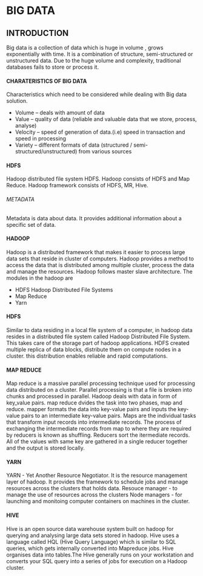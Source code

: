 # BIG DATA #

## INTRODUCTION ##
Big data is a collection of data which is huge in volume , grows exponentially with time.
It is a combination of structure, semi-structured or unstructured data.
Due to the huge volume and complexity, traditional databases fails to store or process it.

####  CHARATERISTICS OF BIG  DATA ####

Characteristics which need to be considered while dealing with Big data solution.
 - Volume – deals with amount of data
 - Value – quality of data (reliable and valuable data that we store, process, analyse)
 - Velocity – speed of generation of data.(i.e) speed in transaction and speed in processing
 - Variety – different formats of data (structured / semi-structured/unstructured) from various sources 

#### HDFS ####
Hadoop distributed file system HDFS.
Hadoop consists of HDFS and Map Reduce.
Hadoop framework consists of HDFS, MR, Hive.

###### METADATA ######
Metadata is data about data. It provides additional information about a specific set of data.

#### HADOOP ####
Hadoop is a distributed framework that makes it easier to process large data sets that reside in cluster of computers.
Hadoop provides a method to access the data that is distributed among multiple cluster, process the data and manage the resources.
Hadoop follows master slave architecture.
The modules in the hadoop are
  - HDFS Hadoop Distributed File Systems
  - Map Reduce
  - Yarn
  
#### HDFS ####
Similar to data residing in a local file system of a computer, in hadoop data resides in a distributed file system called Hadoop Distributed File System.
This takes care of the storage part of hadoop applications.
HDFS created multiple replica of data blocks, distribute them on compute nodes in a cluster.
this distribution enables reliable and rapid computations.

#### MAP REDUCE ####
Map reduce is a massive parallel processing technique used for processing data distributed on a cluster.
Parallel processing is that a file is broken into chunks and processed in parallel.
Hadoop deals with data in form of key_value pairs.
map reduce dvides the task into two phases, map and reduce.
mapper formats the data into key-value pairs and inputs the key-value pairs to an intermediate key-value pairs.
Maps are the individual tasks that transform input records into intermediate records.
The process of exchanging the intermediate records from map to where they are required by reducers is known as shuffling.
Reducers sort the itermediate records.
All of the values with same key are gathered in a single reducer together and the output is stored locally.

#### YARN ####
YARN - Yet Another Resource Negotiator.
It is the resource management layer of hadoop.
It provides the framework to schedule jobs and manage resources across the clusters that holds data.
Resouce manager - to manage the use of resources across the clusters
Node managers - for launching and monitoing computer containers on machines in the cluster.

#### HIVE ####
Hive is an open source data warehouse system built on hadoop for  querying and analysing large data sets stored in hadoop.
Hive uses a language called HQL (Hive Query Language) which is similar to SQL queries, which gets internally converted into Mapreduce jobs.
Hive organises data into tables.The Hive generally runs on your workstation and converts your SQL query into a series of jobs for execution on a Hadoop cluster. 

